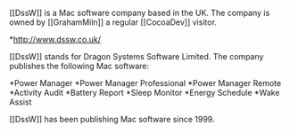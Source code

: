 

[[DssW]] is a Mac software company based in the UK. The company is owned by [[GrahamMiln]] a regular [[CocoaDev]] visitor.


*http://www.dssw.co.uk/


[[DssW]] stands for Dragon Systems Software Limited. The company publishes the following Mac software:


*Power Manager
*Power Manager Professional
*Power Manager Remote
*Activity Audit
*Battery Report
*Sleep Monitor
*Energy Schedule
*Wake Assist


[[DssW]] has been publishing Mac software since 1999.
